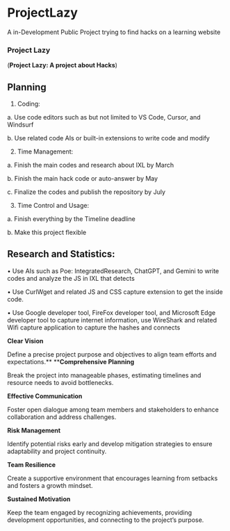 # ProjectLazy
 A in-Development Public Project trying to find hacks on a learning website

 
### **Project Lazy**
 
(**Project Lazy: A project about Hacks**) 
 
## Planning

1.	Coding:

 a.	Use code editors such as but not limited to VS Code, Cursor, and Windsurf
 
 b.	Use related code AIs or built-in extensions to write code and modify

2.	Time Management:

 a.	Finish the main codes and research about IXL by March
 
 b.	Finish the main hack code or auto-answer by May
 
 c.	Finalize the codes and publish the repository by July

3.	Time Control and Usage:

 a.	Finish everything by the Timeline deadline
 
 b.	Make this project flexible

## Research and Statistics:

•	Use AIs such as Poe: IntegratedResearch, ChatGPT, and Gemini to write codes and analyze the JS in IXL that detects

•	Use CurlWget and related JS and CSS capture extension to get the inside code.

•	Use Google developer tool, FireFox developer tool, and Microsoft Edge developer tool to capture internet information, use WireShark and related Wifi capture application to capture the hashes and connects

**Clear Vision**
 
Define a precise project purpose and objectives to align team efforts and expectations.** ****Comprehensive Planning**
 
Break the project into manageable phases, estimating timelines and resource needs to avoid bottlenecks.
 
**Effective Communication**
 
Foster open dialogue among team members and stakeholders to enhance collaboration and address challenges.

**Risk Management**
 
Identify potential risks early and develop mitigation strategies to ensure adaptability and project continuity.
 
**Team Resilience**
 
Create a supportive environment that encourages learning from setbacks and fosters a growth mindset.
 
**Sustained Motivation**
 
Keep the team engaged by recognizing achievements, providing development opportunities, and connecting to the project’s purpose.
